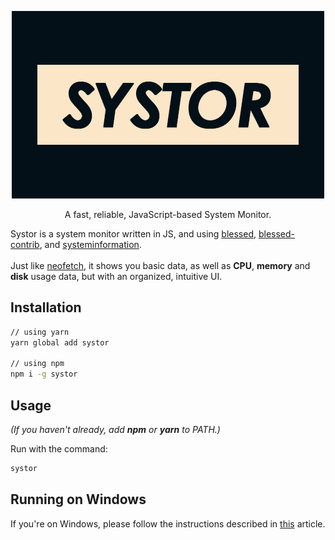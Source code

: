 <p align="center">
	<img alt="Logo" src="./.github/systor.png">
</p>

<p align="center">A fast, reliable, JavaScript-based System Monitor.</p>

Systor is a system monitor written in JS, and using [blessed](https://github.com/chjj/blessed), [blessed-contrib](https://github.com/yaronn/blessed-contrib), and [systeminformation](https://github.com/sebhildebrandt/systeminformation).
<br />
<br />
Just like [neofetch](https://github.com/dylanaraps/neofetch), it shows you basic data, as well as __CPU__, __memory__ and __disk__ usage data, but with an organized, intuitive UI.


## Installation

```bash
// using yarn
yarn global add systor

// using npm
npm i -g systor
```

## Usage

*(If you haven't already, add __npm__ or __yarn__ to PATH.)*



Run with the command:

```bash
systor
```



## Running on Windows

If you're on Windows, please follow the instructions described in [this](http://webservices20.blogspot.com/2015/04/running-terminal-dashboards-on-windows.html) article.

